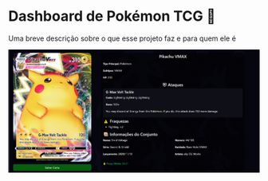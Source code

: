 
# Dashboard de Pokémon TCG 🎴

Uma breve descrição sobre o que esse projeto faz e para quem ele é

![alt text](image.png)

